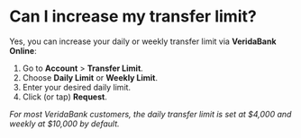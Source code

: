 # Can I increase my transfer limit?

Yes, you can increase your daily or weekly transfer limit via **VeridaBank Online**:

1. Go to **Account** > **Transfer Limit**.
2. Choose **Daily Limit** or **Weekly Limit**.
3. Enter your desired daily limit.
4. Click (or tap) **Request**.

*For most VeridaBank customers, the daily transfer limit is set at $4,000 and weekly at $10,000 by default.*